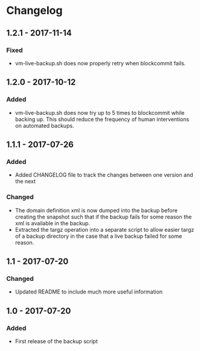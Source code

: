 # Changelog

## 1.2.1 - 2017-11-14

### Fixed

* vm-live-backup.sh does now properly retry when blockcommit fails.

## 1.2.0 - 2017-10-12

### Added

* vm-live-backup.sh does now try up to 5 times to blockcommit while backing up. This
  should reduce the frequency of human interventions on automated backups.

## 1.1.1 - 2017-07-26

### Added

* Added CHANGELOG file to track the changes between one version and the next

### Changed

* The domain definition xml is now dumped into the backup before creating the snapshot
  such that if the backup fails for some reason the xml is available in the backup.
* Extracted the targz operation into a separate script to allow easier targz of a
  backup directory in the case that a live backup failed for some reason.

## 1.1 - 2017-07-20

### Changed

* Updated README to include much more useful information

## 1.0 - 2017-07-20

### Added

* First release of the backup script

